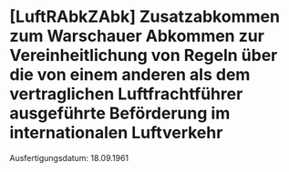 # [LuftRAbkZAbk] Zusatzabkommen zum Warschauer Abkommen zur Vereinheitlichung von Regeln über die von einem anderen als dem vertraglichen Luftfrachtführer ausgeführte Beförderung im internationalen Luftverkehr

Ausfertigungsdatum: 18.09.1961

 
